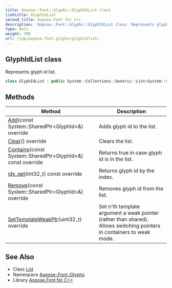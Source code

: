 ```yaml
---
title: Aspose::Font::Glyphs::GlyphIdList class
linktitle: GlyphIdList
second_title: Aspose.Font for C++
description: 'Aspose::Font::Glyphs::GlyphIdList class. Represents glyph id list in C++.'
type: docs
weight: 700
url: /cpp/aspose.font.glyphs/glyphidlist/
---
```

## GlyphIdList class


Represents glyph id list.

```cpp
class GlyphIdList : public System::Collections::Generic::List<System::SharedPtr<Aspose::Font::Glyphs::GlyphId>>
```

## Methods

| Method | Description |
| --- | --- |
| [Add](./add/)(const System::SharedPtr\<GlyphId\>\&) override | Adds glyph id to the list. |
| [Clear](./clear/)() override | Clears the list. |
| [Contains](./contains/)(const System::SharedPtr\<GlyphId\>\&) const override | Returns true in case glyph id is in the list. |
| [idx_get](./idx_get/)(int32_t) const override | Returns glyph id by the index. |
| [Remove](./remove/)(const System::SharedPtr\<GlyphId\>\&) override | Removes glyph id from the list. |
| [SetTemplateWeakPtr](./settemplateweakptr/)(uint32_t) override | Set n'th template argument a weak pointer (rather than shared). Allows switching pointers in containers to weak mode. |
## See Also

* Class [List](../../system.collections.generic/list/)
* Namespace [Aspose::Font::Glyphs](../)
* Library [Aspose.Font for C++](../../)
